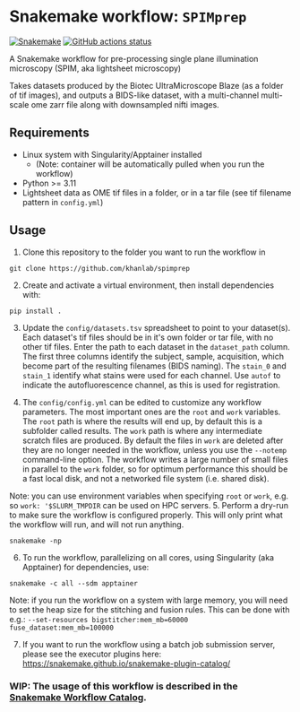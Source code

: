 # Snakemake workflow: `SPIMprep`

[![Snakemake](https://img.shields.io/badge/snakemake-≥6.3.0-brightgreen.svg)](https://snakemake.github.io)
[![GitHub actions status](https://github.com/khanlab/SPIMprep/workflows/Tests/badge.svg?branch=main)](https://github.com/khanlab/SPIMprep/actions?query=branch%3Amain+workflow%3ATests)

A Snakemake workflow for pre-processing single plane illumination microscopy (SPIM, aka lightsheet microscopy)

Takes datasets produced by the Biotec UltraMicroscope Blaze (as a folder of tif images), and outputs a BIDS-like dataset, with a multi-channel multi-scale ome zarr file along with downsampled nifti images. 

## Requirements

 - Linux system with Singularity/Apptainer installed 
   - (Note: container will be automatically pulled when you run the workflow)
 - Python >= 3.11
 - Lightsheet data as OME tif files in a folder, or in a tar file (see tif filename pattern in `config.yml`)

## Usage


1. Clone this repository to the folder you want to run the workflow in
```
git clone https://github.com/khanlab/spimprep
```

2. Create and activate a virtual environment, then install dependencies with:
```
pip install .
```


3. Update the `config/datasets.tsv` spreadsheet to point to your dataset(s). Each dataset's tif files should be in it's own folder or tar file, with no other tif files. Enter the path to each dataset in the `dataset_path` column. The first three columns identify the subject, sample, acquisition, which become part of the resulting filenames (BIDS naming). The `stain_0` and `stain_1` identify what stains were used for each channel. Use `autof` to indicate the autofluorescence channel, as this is used for registration.

4. The `config/config.yml` can be edited to customize any workflow parameters. The most important ones are the `root` and `work` variables. The `root` path is where the results will end up, by default this is a subfolder called results. The `work` path is where any intermediate scratch files are produced. By default the files in `work` are deleted after they are no longer needed in the workflow, unless you use the `--notemp` command-line option. The workflow writes a large number of small files in parallel to the `work` folder, so for optimum performance this should be a fast local disk, and not a networked file system (i.e. shared disk).  

Note: you can use environment variables when specifying `root` or `work`, e.g. so `work: '$SLURM_TMPDIR` can be used on HPC servers. 
5. Perform a dry-run to make sure the workflow is configured properly. This will only print what the workflow will run, and will not run anything.
```
snakemake -np 
```

6.  To run the workflow, parallelizing on all cores, using Singularity (aka Apptainer) for dependencies, use:
```
snakemake -c all --sdm apptainer 
```

Note: if you run the workflow on a system with large memory, you will need to set the heap size for the stitching and fusion rules. This can be done with e.g.: `--set-resources bigstitcher:mem_mb=60000 fuse_dataset:mem_mb=100000`

7. If you want to run the workflow using a batch job submission server, please see the executor plugins here: https://snakemake.github.io/snakemake-plugin-catalog/



### WIP:  The usage of this workflow is described in the [Snakemake Workflow Catalog](https://snakemake.github.io/snakemake-workflow-catalog/?usage=khanlab%2Fspimprep).


